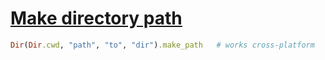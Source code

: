 [1]: https://rosettacode.org/wiki/Make_directory_path

# [Make directory path][1]

```ruby
Dir(Dir.cwd, "path", "to", "dir").make_path   # works cross-platform
```
